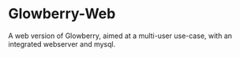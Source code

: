 # Glowberry-Web
A web version of Glowberry, aimed at a multi-user use-case, with an integrated webserver and mysql.
